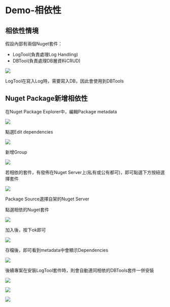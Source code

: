 # Demo-相依性

## 相依性情境

假設內部有兩個Nuget套件：

* LogTool\(負責處理Log Handling\)
* DBTool\(負責處理DB層資料CRUD\)

![](../../.gitbook/assets/image%20%28161%29.png)

LogTool在寫入Log時，需要寫入DB，因此會使用到DBTools

## Nuget Package新增相依性

在Nuget Package Explorer中，編輯Package metadata

![](../../.gitbook/assets/image%20%28147%29.png)

點選Edit dependencies

![](../../.gitbook/assets/image%20%28104%29.png)

新增Group

![](../../.gitbook/assets/image%20%28115%29.png)

若相依的套件，有發佈在Nuget Server上\(私有或公有都可\)，即可點選下方按紐選擇套件

![](../../.gitbook/assets/image%20%28158%29.png)

Package Source選擇自架的Nuget Server

點選相依的Nuget套件

![](../../.gitbook/assets/image%20%28150%29.png)

加入後，按下ok即可

![](../../.gitbook/assets/image%20%28172%29.png)

存檔後，即可看到metadata中會顯示Dependencies

![](../../.gitbook/assets/image%20%2857%29.png)

後續專案在安裝LogTool套件時，則會自動連同相依的DBTools套件一併安裝

![](../../.gitbook/assets/image%20%28126%29.png)

![](../../.gitbook/assets/image%20%2880%29.png)

![](../../.gitbook/assets/image%20%28156%29.png)

